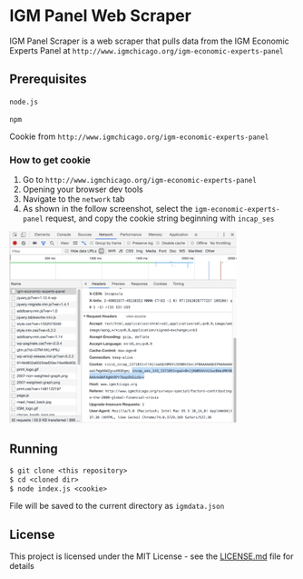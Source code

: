 # IGM Panel Web Scraper

IGM Panel Scraper is a web scraper that pulls data from the IGM Economic Experts Panel at `http://www.igmchicago.org/igm-economic-experts-panel`

## Prerequisites
`node.js`

`npm`

Cookie from `http://www.igmchicago.org/igm-economic-experts-panel`

### How to get cookie
1. Go to `http://www.igmchicago.org/igm-economic-experts-panel`
2. Opening your browser dev tools
3. Navigate to the `network` tab
4. As shown in the follow screenshot, select the `igm-economic-experts-panel` request, and copy the cookie string beginning with `incap_ses`

<img src="https://github.com/cfhull/igm-panel-scraper/blob/master/cookie.png" width="400" />


## Running
```console
$ git clone <this repository>
$ cd <cloned dir>
$ node index.js <cookie>
```
File will be saved to the current directory as `igmdata.json`

## License

This project is licensed under the MIT License - see the [LICENSE.md](LICENSE.md) file for details


